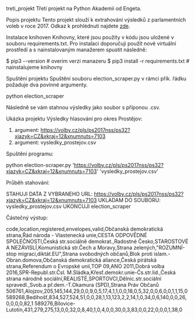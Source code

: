 treti_projekt
Třetí projekt na Python Akademii od Engeta.

Popis projektu
Tento projekt slouží k extrahování výsledků z parlamentních voleb v roce 2017. Odkaz k prohlédnutí najdete [zde](https://volby.cz/pls/ps2017nss/ps3?xjazyk=CZ).

Instalace knihoven
Knihovny, které jsou použity v kódu jsou uložené v souboru requirements.txt. Pro instalaci doporučuji použít nové virtuální prostředí a s nainstalovaným manažerem spustit následně:

$ pip3 --version                    # overim verzi manazeru
$ pip3 install -r requirements.txt  # nainstalujeme knihovny

Spuštění projektu
Spuštění souboru election_scraper.py v rámci přík. řádku požaduje dva povinné argumenty.

python election_scraper <odkaz-uzemniho-celku> <vysledny-soubor>

Následně se vám stahnou výsledky jako soubor s příponou .csv.

Ukázka projektu
Výsledky hlasování pro okres Prostějov:

1. argument: https://volby.cz/pls/ps2017nss/ps32?xjazyk=CZ&xkraj=12&xnumnuts=7103
2. argument: vysledky_prostejov.csv

Spuštění programu:

python election-scraper.py 'https://volby.cz/pls/ps2017nss/ps32?xjazyk=CZ&xkraj=12&xnumnuts=7103' 'vysledky_prostejov.csv'

Průběh stahování:

STAHUJI DATA Z VYBRANEHO URL: https://volby.cz/pls/ps2017nss/ps32?xjazyk=CZ&xkraj=12&xnumnuts=7103
UKLADAM DO SOUBORU: vysledky_prostejov.csv
UKONCUJI election_scraper

Částečný výstup:

code,location,registered,envelopes,valid,Občanská demokratická strana,Řád národa - Vlastenecká unie,CESTA ODPOVĚDNÉ SPOLEČNOSTI,Česká str.sociálně demokrat.,Radostné Česko,STAROSTOVÉ A NEZÁVISLÍ,Komunistická str.Čech a Moravy,Strana zelených,"ROZUMNÍ-stop migraci,diktát.EU",Strana svobodných občanů,Blok proti islam.-Obran.domova,Občanská demokratická aliance,Česká pirátská strana,Referendum o Evropské unii,TOP 09,ANO 2011,Dobrá volba 2016,SPR-Republ.str.Čsl. M.Sládka,Křesť.demokr.unie-Čs.str.lid.,Česká strana národně sociální,REALISTÉ,SPORTOVCI,Dělnic.str.sociální spravedl.,Svob.a př.dem.-T.Okamura (SPD),Strana Práv Občanů
506761,Alojzov,205,145,144,29,0,0,9,0,5,17,4,1,1,0,0,18,0,5,32,0,0,6,0,0,1,1,15,0
589268,Bedihošť,834,527,524,51,0,0,28,1,13,123,2,2,14,1,0,34,0,6,140,0,0,26,0,0,0,0,82,1
589276,Bílovice-Lutotín,431,279,275,13,0,0,32,0,8,40,1,0,4,0,0,30,0,3,83,0,0,22,0,0,0,1,38,0
